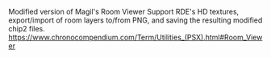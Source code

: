Modified version of Magil's Room Viewer
Support RDE's HD textures, export/import of room layers to/from PNG, and saving the resulting modified chip2 files.
https://www.chronocompendium.com/Term/Utilities_(PSX).html#Room_Viewer
